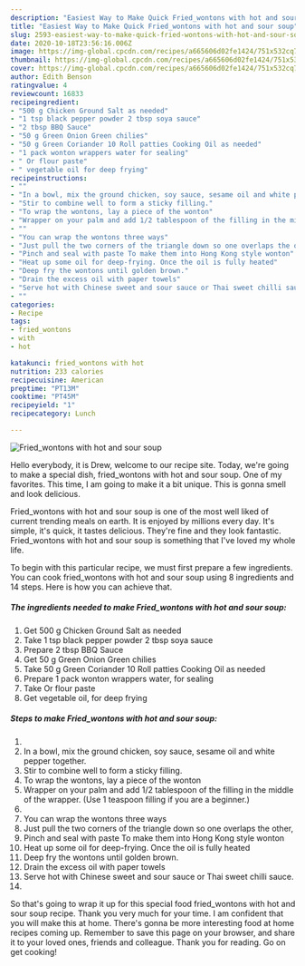 ```yaml
---
description: "Easiest Way to Make Quick Fried_wontons with hot and sour soup"
title: "Easiest Way to Make Quick Fried_wontons with hot and sour soup"
slug: 2593-easiest-way-to-make-quick-fried-wontons-with-hot-and-sour-soup
date: 2020-10-18T23:56:16.006Z
image: https://img-global.cpcdn.com/recipes/a665606d02fe1424/751x532cq70/fried_wontons-with-hot-and-sour-soup-recipe-main-photo.jpg
thumbnail: https://img-global.cpcdn.com/recipes/a665606d02fe1424/751x532cq70/fried_wontons-with-hot-and-sour-soup-recipe-main-photo.jpg
cover: https://img-global.cpcdn.com/recipes/a665606d02fe1424/751x532cq70/fried_wontons-with-hot-and-sour-soup-recipe-main-photo.jpg
author: Edith Benson
ratingvalue: 4
reviewcount: 16833
recipeingredient:
- "500 g Chicken Ground Salt as needed"
- "1 tsp black pepper powder 2 tbsp soya sauce"
- "2 tbsp BBQ Sauce"
- "50 g Green Onion Green chilies"
- "50 g Green Coriander 10 Roll patties Cooking Oil as needed"
- "1 pack wonton wrappers water for sealing"
- " Or flour paste"
- " vegetable oil for deep frying"
recipeinstructions:
- ""
- "In a bowl, mix the ground chicken, soy sauce, sesame oil and white pepper together."
- "Stir to combine well to form a sticky filling."
- "To wrap the wontons, lay a piece of the wonton"
- "Wrapper on your palm and add 1/2 tablespoon of the filling in the middle of the wrapper. (Use 1 teaspoon filling if you are a beginner.)"
- ""
- "You can wrap the wontons three ways"
- "Just pull the two corners of the triangle down so one overlaps the other,"
- "Pinch and seal with paste To make them into Hong Kong style wonton"
- "Heat up some oil for deep-frying. Once the oil is fully heated"
- "Deep fry the wontons until golden brown."
- "Drain the excess oil with paper towels"
- "Serve hot with Chinese sweet and sour sauce or Thai sweet chilli sauce."
- ""
categories:
- Recipe
tags:
- fried_wontons
- with
- hot

katakunci: fried_wontons with hot 
nutrition: 233 calories
recipecuisine: American
preptime: "PT13M"
cooktime: "PT45M"
recipeyield: "1"
recipecategory: Lunch

---
```



![Fried_wontons with hot and sour soup](https://img-global.cpcdn.com/recipes/a665606d02fe1424/751x532cq70/fried_wontons-with-hot-and-sour-soup-recipe-main-photo.jpg)

Hello everybody, it is Drew, welcome to our recipe site. Today, we're going to make a special dish, fried_wontons with hot and sour soup. One of my favorites. This time, I am going to make it a bit unique. This is gonna smell and look delicious.



Fried_wontons with hot and sour soup is one of the most well liked of current trending meals on earth. It is enjoyed by millions every day. It's simple, it's quick, it tastes delicious. They're fine and they look fantastic. Fried_wontons with hot and sour soup is something that I've loved my whole life.


To begin with this particular recipe, we must first prepare a few ingredients. You can cook fried_wontons with hot and sour soup using 8 ingredients and 14 steps. Here is how you can achieve that.

<!--inarticleads1-->

##### The ingredients needed to make Fried_wontons with hot and sour soup:

1. Get 500 g Chicken Ground Salt as needed
1. Take 1 tsp black pepper powder 2 tbsp soya sauce
1. Prepare 2 tbsp BBQ Sauce
1. Get 50 g Green Onion Green chilies
1. Take 50 g Green Coriander 10 Roll patties Cooking Oil as needed
1. Prepare 1 pack wonton wrappers water, for sealing
1. Take  Or flour paste
1. Get  vegetable oil, for deep frying




<!--inarticleads2-->

##### Steps to make Fried_wontons with hot and sour soup:

1. 
1. In a bowl, mix the ground chicken, soy sauce, sesame oil and white pepper together.
1. Stir to combine well to form a sticky filling.
1. To wrap the wontons, lay a piece of the wonton
1. Wrapper on your palm and add 1/2 tablespoon of the filling in the middle of the wrapper. (Use 1 teaspoon filling if you are a beginner.)
1. 
1. You can wrap the wontons three ways
1. Just pull the two corners of the triangle down so one overlaps the other,
1. Pinch and seal with paste To make them into Hong Kong style wonton
1. Heat up some oil for deep-frying. Once the oil is fully heated
1. Deep fry the wontons until golden brown.
1. Drain the excess oil with paper towels
1. Serve hot with Chinese sweet and sour sauce or Thai sweet chilli sauce.
1. 




So that's going to wrap it up for this special food fried_wontons with hot and sour soup recipe. Thank you very much for your time. I am confident that you will make this at home. There's gonna be more interesting food at home recipes coming up. Remember to save this page on your browser, and share it to your loved ones, friends and colleague. Thank you for reading. Go on get cooking!
